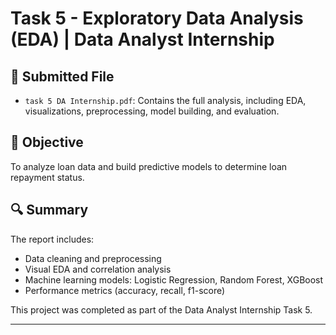 # Task 5 - Exploratory Data Analysis (EDA) | Data Analyst Internship

## 📄 Submitted File
- `task 5 DA Internship.pdf`: Contains the full analysis, including EDA, visualizations, preprocessing, model building, and evaluation.

## 🎯 Objective
To analyze loan data and build predictive models to determine loan repayment status.

## 🔍 Summary
The report includes:
- Data cleaning and preprocessing
- Visual EDA and correlation analysis
- Machine learning models: Logistic Regression, Random Forest, XGBoost
- Performance metrics (accuracy, recall, f1-score)

This project was completed as part of the Data Analyst Internship Task 5.

---


